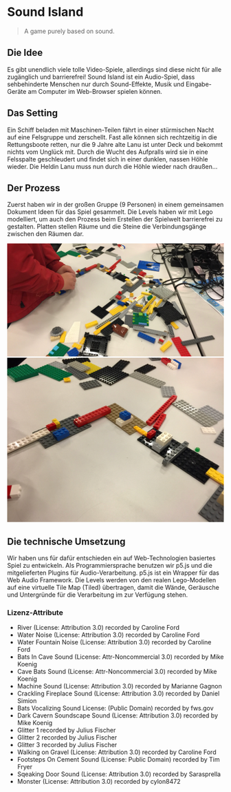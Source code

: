 # Sound Island
> A game purely based on sound.


## Die Idee
Es gibt unendlich viele tolle Video-Spiele, allerdings sind diese nicht für alle zugänglich und barrierefrei! 
Sound Island ist ein Audio-Spiel, dass sehbehinderte Menschen nur durch Sound-Effekte, Musik und Eingabe-Geräte am Computer im Web-Browser spielen können.


## Das Setting

Ein Schiff beladen mit Maschinen-Teilen fährt in einer stürmischen Nacht auf eine Felsgruppe und zerschellt.
Fast alle können sich rechtzeitig in die Rettungsboote retten, nur die 9 Jahre alte Lanu ist unter Deck und bekommt nichts vom Unglück mit.
Durch die Wucht des Aufpralls wird sie in eine Felsspalte geschleudert und findet sich in einer dunklen, nassen Höhle wieder.
Die Heldin Lanu muss nun durch die Höhle wieder nach draußen...


## Der Prozess

Zuerst haben wir in der großen Gruppe (9 Personen) in einem gemeinsamen Dokument Ideen für das Spiel gesammelt.
Die Levels haben wir mit Lego modelliert, um auch den Prozess beim Erstellen der Spielwelt barrierefrei zu gestalten.
Platten stellen Räume und die Steine die Verbindungsgänge zwischen den Räumen dar.

![Bild beim Modellieren der Levels mit Lego 1](Lego-Level-Model-1.jpeg)
![Bild beim Modellieren der Levels mit Lego 2](Lego-Level-Model-2.jpeg)

## Die technische Umsetzung
Wir haben uns für dafür entschieden ein auf Web-Technologien basiertes Spiel zu entwickeln.
Als Programmiersprache benutzen wir p5.js und die mitgelieferten Plugins für Audio-Verarbeitung.
p5.js ist ein Wrapper für das Web Audio Framework. 
Die Levels werden von den realen Lego-Modellen auf eine virtuelle Tile Map (Tiled) übertragen, damit die Wände, Geräusche und Untergründe für die Verarbeitung im zur Verfügung stehen.

### Lizenz-Attribute

* River (License: Attribution 3.0) recorded by Caroline Ford
* Water Noise (License: Attribution 3.0) recorded by Caroline Ford 
* Water Fountain Noise (License: Attribution 3.0) recorded by Caroline Ford 
* Bats In Cave Sound (License: Attr-Noncommercial 3.0) recorded by Mike Koenig 
* Cave Bats Sound (License: Attr-Noncommercial 3.0) recorded by Mike Koenig 
* Machine Sound (License: Attribution 3.0) recorded by Marianne Gagnon 
* Crackling Fireplace Sound (License: Attribution 3.0) recorded by Daniel Simion 
* Bats Vocalizing Sound License: (Public Domain) recorded by fws.gov 
* Dark Cavern Soundscape Sound (License: Attribution 3.0) recorded by Mike Koenig 
* Glitter 1 recorded by Julius Fischer
* Glitter 2 recorded by Julius Fischer
* Glitter 3 recorded by Julius Fischer
* Walking on Gravel (License: Attribution 3.0) recorded by Caroline Ford 
* Footsteps On Cement Sound (License: Public Domain) recorded by Tim Fryer
* Sqeaking Door Sound (License: Attribution 3.0) recorded by Sarasprella 
* Monster (License: Attribution 3.0) recorded by cylon8472
